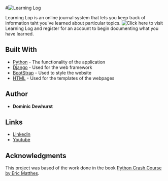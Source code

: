 #![Learning Log](https://dom-learning-log.herokuapp.com/)

Learning Lop is an online journal system that lets you keep track of information taht you've learned about particular topics. ![Click here](https://dom-learning-log.herokuapp.com/) to visit Learning Log and register for an account to begin documenting what you have learned.

## Built With
* [Python](https://www.python.org/) - The functionality of the application
* [Django](https://www.djangoproject.com/) - Used for the web framework
* [BootStrap](http://getbootstrap.com/) - Used to style the website
* [HTML](https://en.wikipedia.org/wiki/HTML) - Used for the templates of the webpages

## Author

* **Dominic Dewhurst**

## Links
* [Linkedin](https://www.linkedin.com/in/dominic-dewhurst-b1a971129)
* [Youtube](https://www.youtube.com/channel/UCPrj3XZlY39YiaHc6yaodLg)

## Acknowledgments

This project was based of the work done in the book [Python Crash Course by Eric Matthes](https://www.amazon.com/Python-Crash-Course-Hands-Project-Based/dp/1593276036/ref=sr_1_1?ie=UTF8&qid=1499567328&sr=8-1&keywords=python+crash+course).

